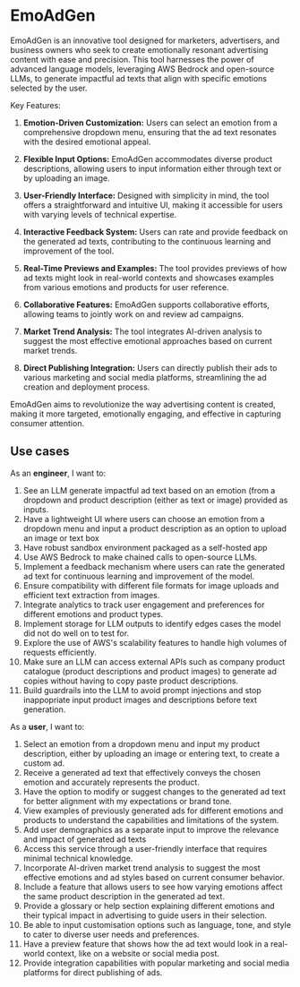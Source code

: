 # EmoAdGen
EmoAdGen is an innovative tool designed for marketers, advertisers, and business owners who seek to create emotionally resonant advertising content with ease and precision. This tool harnesses the power of advanced language models, leveraging AWS Bedrock and open-source LLMs, to generate impactful ad texts that align with specific emotions selected by the user.

Key Features:

1. **Emotion-Driven Customization:** Users can select an emotion from a comprehensive dropdown menu, ensuring that the ad text resonates with the desired emotional appeal.

2. **Flexible Input Options:** EmoAdGen accommodates diverse product descriptions, allowing users to input information either through text or by uploading an image.

3. **User-Friendly Interface:** Designed with simplicity in mind, the tool offers a straightforward and intuitive UI, making it accessible for users with varying levels of technical expertise.

4. **Interactive Feedback System:** Users can rate and provide feedback on the generated ad texts, contributing to the continuous learning and improvement of the tool.

5. **Real-Time Previews and Examples:** The tool provides previews of how ad texts might look in real-world contexts and showcases examples from various emotions and products for user reference.

6. **Collaborative Features:** EmoAdGen supports collaborative efforts, allowing teams to jointly work on and review ad campaigns.

7. **Market Trend Analysis:** The tool integrates AI-driven analysis to suggest the most effective emotional approaches based on current market trends.

8. **Direct Publishing Integration:** Users can directly publish their ads to various marketing and social media platforms, streamlining the ad creation and deployment process.

EmoAdGen aims to revolutionize the way advertising content is created, making it more targeted, emotionally engaging, and effective in capturing consumer attention.

## Use cases

As an **engineer**, I want to:

1. See an LLM generate impactful ad text based on an emotion (from a dropdown and product description (either as text or image) provided as inputs.
2. Have a lightweight UI where users can choose an emotion from a dropdown menu and input a product description as an option to upload an image or text box
3. Have robust sandbox environment packaged as a self-hosted app
4. Use AWS Bedrock to make chained calls to open-source LLMs.
5. Implement a feedback mechanism where users can rate the generated ad text for continuous learning and improvement of the model.
6. Ensure compatibility with different file formats for image uploads and efficient text extraction from images.
7. Integrate analytics to track user engagement and preferences for different emotions and product types.
8. Implement storage for LLM outputs to identify edges cases the model did not do well on to test for.
9. Explore the use of AWS's scalability features to handle high volumes of requests efficiently.
10. Make sure an LLM can access external APIs such as company product catalogue (product descriptions and product images) to generate ad copies without having to copy paste product descriptions.
11. Build guardrails into the LLM to avoid prompt injections and stop inappopriate input product images and descriptions before text generation.

As a **user**, I want to:

1. Select an emotion from a dropdown menu and input my product description, either by uploading an image or entering text, to create a custom ad.
2. Receive a generated ad text that effectively conveys the chosen emotion and accurately represents the product.
3. Have the option to modify or suggest changes to the generated ad text for better alignment with my expectations or brand tone.
4. View examples of previously generated ads for different emotions and products to understand the capabilities and limitations of the system.
5. Add user demographics as a separate input to improve the relevance and impact of generated ad texts
6. Access this service through a user-friendly interface that requires minimal technical knowledge.
7. Incorporate AI-driven market trend analysis to suggest the most effective emotions and ad styles based on current consumer behavior.
8. Include a feature that allows users to see how varying emotions affect the same product description in the generated ad text.
9. Provide a glossary or help section explaining different emotions and their typical impact in advertising to guide users in their selection.
10. Be able to input customisation options such as language, tone, and style to cater to diverse user needs and preferences.
11. Have a preview feature that shows how the ad text would look in a real-world context, like on a website or social media post.
12. Provide integration capabilities with popular marketing and social media platforms for direct publishing of ads.
